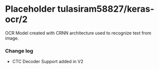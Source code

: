 # Placeholder tulasiram58827/keras-ocr/2

OCR Model created with CRNN architecture used to recognize text from image.

<!-- dataset: Multiple -->
<!-- module-type: image-text-recognition -->
<!-- network-architecture: Other -->
<!-- fine-tunable: false -->
<!-- license: Apache-2.0 -->

### Change log

- CTC Decoder Support added in V2

